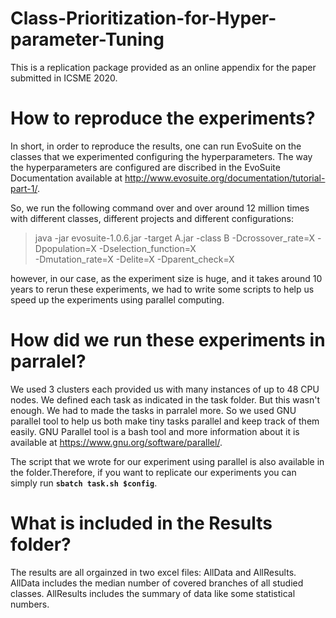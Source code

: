 # Class-Prioritization-for-Hyper-parameter-Tuning
This is a replication package provided as an online appendix for the paper submitted in ICSME 2020.

# How to reproduce the experiments?
In short, in order to reproduce the results, one can run EvoSuite on the classes that we experimented configuring the hyperparameters. The way the hyperparameters are configured are discribed in the EvoSuite Documentation available at http://www.evosuite.org/documentation/tutorial-part-1/.

So, we run the following command over and over around 12 million times with different classes, different projects and different configurations:

> java -jar evosuite-1.0.6.jar -target A.jar -class B -Dcrossover_rate=X -Dpopulation=X -Dselection_function=X    
>      -Dmutation_rate=X -Delite=X -Dparent_check=X

however, in our case, as the experiment size is huge, and it takes around 10 years to rerun these experiments, we had to write some scripts to help us speed up the experiments using parallel computing.

# How did we run these experiments in parralel?

We used 3 clusters each provided us with many instances of up to 48 CPU nodes. We defined each task as indicated in the task folder. But this wasn't enough. We had to made the tasks in parralel more. So we used GNU parallel tool to help us both make tiny tasks parallel and keep track of them easily. GNU Parallel tool is a bash tool and more information about it is available at https://www.gnu.org/software/parallel/.

The script that we wrote for our experiment using parallel is also available in the folder.Therefore, if you want to replicate our experiments you can simply run **`sbatch task.sh $config`**.

# What is included in the Results folder?
The results are all orgainzed in two excel files: AllData and AllResults.
AllData includes the median number of covered branches of all studied classes.
AllResults includes the summary of data like some statistical numbers.

